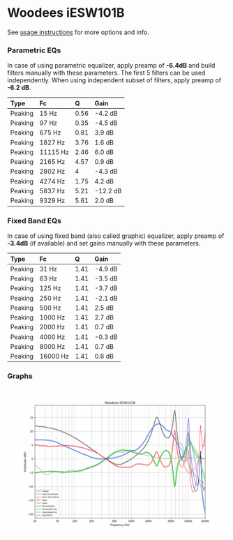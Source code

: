# Woodees iESW101B
See [usage instructions](https://github.com/jaakkopasanen/AutoEq#usage) for more options and info.

### Parametric EQs
In case of using parametric equalizer, apply preamp of **-6.4dB** and build filters manually
with these parameters. The first 5 filters can be used independently.
When using independent subset of filters, apply preamp of **-6.2 dB**.

| Type    | Fc       |    Q | Gain     |
|:--------|:---------|:-----|:---------|
| Peaking | 15 Hz    | 0.56 | -4.2 dB  |
| Peaking | 97 Hz    | 0.35 | -4.5 dB  |
| Peaking | 675 Hz   | 0.81 | 3.9 dB   |
| Peaking | 1827 Hz  | 3.76 | 1.6 dB   |
| Peaking | 11115 Hz | 2.46 | 6.0 dB   |
| Peaking | 2165 Hz  | 4.57 | 0.9 dB   |
| Peaking | 2802 Hz  | 4    | -4.3 dB  |
| Peaking | 4274 Hz  | 1.75 | 4.2 dB   |
| Peaking | 5837 Hz  | 5.21 | -12.2 dB |
| Peaking | 9329 Hz  | 5.61 | 2.0 dB   |

### Fixed Band EQs
In case of using fixed band (also called graphic) equalizer, apply preamp of **-3.4dB**
(if available) and set gains manually with these parameters.

| Type    | Fc       |    Q | Gain    |
|:--------|:---------|:-----|:--------|
| Peaking | 31 Hz    | 1.41 | -4.9 dB |
| Peaking | 63 Hz    | 1.41 | -3.5 dB |
| Peaking | 125 Hz   | 1.41 | -3.7 dB |
| Peaking | 250 Hz   | 1.41 | -2.1 dB |
| Peaking | 500 Hz   | 1.41 | 2.5 dB  |
| Peaking | 1000 Hz  | 1.41 | 2.7 dB  |
| Peaking | 2000 Hz  | 1.41 | 0.7 dB  |
| Peaking | 4000 Hz  | 1.41 | -0.3 dB |
| Peaking | 8000 Hz  | 1.41 | 0.7 dB  |
| Peaking | 16000 Hz | 1.41 | 0.6 dB  |

### Graphs
![](./Woodees%20iESW101B.png)